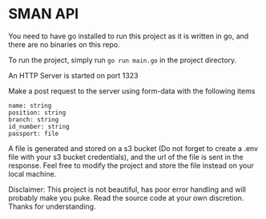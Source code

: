 # SMAN API
You need to have go installed to run this project as it is written in go, and there are no binaries on this repo.

To run the project, simply run `go run main.go` in the project directory.

An HTTP Server is started on port 1323

Make a post request to the server using form-data with the following items

```aidl
name: string
position: string
branch: string
id_number: string
passport: file
```

A file is generated and stored on a s3 bucket (Do not forget to create a .env file with your s3 bucket credentials), and the url of the file is sent in the response.
Feel free to modify the project and store the file instead on your local machine.

Disclaimer: This project is not beautiful, has poor error handling and will probably make you puke.
Read the source code at your own discretion. Thanks for understanding.
